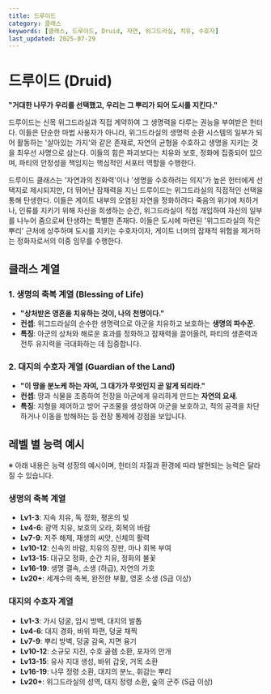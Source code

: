 ```yaml
---
title: 드루이드
category: 클래스
keywords: [클래스, 드루이드, Druid, 자연, 위그드라실, 치유, 수호자]
last_updated: 2025-07-29
---
```


# 드루이드 (Druid)

**"거대한 나무가 우리를 선택했고, 우리는 그 뿌리가 되어 도시를 지킨다."**

드루이드는 신목 위그드라실과 직접 계약하여 그 생명력을 다루는 권능을 부여받은 헌터다. 이들은 단순한 마법 사용자가 아니라, 위그드라실의 생명력 순환 시스템의 일부가 되어 활동하는 '살아있는 가지'와 같은 존재로, 자연의 균형을 수호하고 생명을 지키는 것을 최우선 사명으로 삼는다. 이들의 힘은 파괴보다는 치유와 보호, 정화에 집중되어 있으며, 파티의 안정성을 책임지는 핵심적인 서포터 역할을 수행한다.

드루이드 클래스는 '자연과의 친화력'이나 '생명을 수호하려는 의지'가 높은 헌터에게 선택지로 제시되지만, 더 뛰어난 잠재력을 지닌 드루이드는 위그드라실의 직접적인 선택을 통해 탄생한다. 이들은 게이트 내부의 오염된 자연을 정화하려다 죽음의 위기에 처하거나, 인류를 지키기 위해 자신을 희생하는 순간, 위그드라실이 직접 개입하여 자신의 일부를 나누어 줌으로써 탄생하는 특별한 존재다. 이들은 도시에 마련된 '위그드라실의 작은 뿌리' 근처에 상주하며 도시를 지키는 수호자이자, 게이트 너머의 잠재적 위험을 제거하는 정화자로서의 이중 임무를 수행한다.

## 클래스 계열

### 1. 생명의 축복 계열 (Blessing of Life)

- **"상처받은 영혼을 치유하는 것이, 나의 천명이다."**
- **컨셉**: 위그드라실의 순수한 생명력으로 아군을 치유하고 보호하는 **생명의 파수꾼**.
- **특징**: 아군의 상처와 해로운 효과를 정화하고 잠재력을 끌어올려, 파티의 생존력과 전투 유지력을 극대화하는 데 집중합니다.

### 2. 대지의 수호자 계열 (Guardian of the Land)

- **"이 땅을 분노케 하는 자여, 그 대가가 무엇인지 곧 알게 되리라."**
- **컨셉**: 땅과 식물을 조종하여 전장을 아군에게 유리하게 만드는 **자연의 요새**.
- **특징**: 지형을 제어하고 방어 구조물을 생성하여 아군을 보호하고, 적의 공격을 차단하거나 이동을 방해하는 등 전장 통제에 강점을 보입니다.

## 레벨 별 능력 예시

※ 아래 내용은 능력 성장의 예시이며, 헌터의 자질과 환경에 따라 발현되는 능력은 달라질 수 있습니다.

### 생명의 축복 계열

- **Lv1-3**: 지속 치유, 독 정화, 평온의 빛
- **Lv4-6**: 광역 치유, 보호의 오라, 회복의 바람
- **Lv7-9**: 저주 해제, 재생의 씨앗, 신체의 활력
- **Lv10-12**: 신속의 바람, 치유의 장판, 마나 회복 부여
- **Lv13-15**: 대규모 정화, 순간 치유, 정화의 불꽃
- **Lv16-19**: 생명 결속, 소생 (하급), 자연의 가호
- **Lv20+**: 세계수의 축복, 완전한 부활, 영혼 소생 (S급 이상)

### 대지의 수호자 계열

- **Lv1-3**: 가시 덩굴, 임시 방벽, 대지의 발톱
- **Lv4-6**: 대지 경화, 바위 파편, 덩굴 채찍
- **Lv7-9**: 뿌리 방벽, 덩굴 감옥, 지면 융기
- **Lv10-12**: 소규모 지진, 수호 골렘 소환, 포자의 안개
- **Lv13-15**: 유사 지대 생성, 바위 갑옷, 거목 소환
- **Lv16-19**: 나무 정령 소환, 대지의 분노, 휘감는 뿌리
- **Lv20+**: 위그드라실의 성역, 대지 정령 소환, 숲의 군주 (S급 이상)
